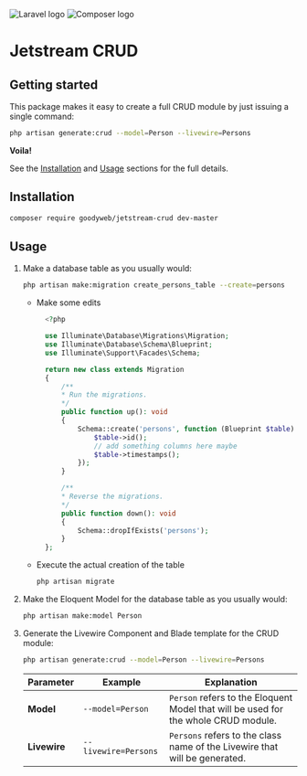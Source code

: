 ![Laravel logo](https://upload.wikimedia.org/wikipedia/commons/thumb/9/9a/Laravel.svg/193px-Laravel.svg.png)
![Composer logo](https://upload.wikimedia.org/wikipedia/commons/archive/2/26/20150131091334%21Logo-composer-transparent.png)
# Jetstream CRUD

## Getting started

This package makes it easy to create a full CRUD module by just issuing a single command:
```bash
php artisan generate:crud --model=Person --livewire=Persons
```
**Voila!**

See the [Installation](#nstallation) and [Usage](#usage) sections for the full details.

## Installation

```bash
composer require goodyweb/jetstream-crud dev-master
```

## Usage

1. Make a database table as you usually would:
   ```bash
   php artisan make:migration create_persons_table --create=persons
   ```
    - Make some edits
      ```php
        <?php

        use Illuminate\Database\Migrations\Migration;
        use Illuminate\Database\Schema\Blueprint;
        use Illuminate\Support\Facades\Schema;

        return new class extends Migration
        {
            /**
            * Run the migrations.
            */
            public function up(): void
            {
                Schema::create('persons', function (Blueprint $table) {
                    $table->id();
                    // add something columns here maybe
                    $table->timestamps();
                });
            }

            /**
            * Reverse the migrations.
            */
            public function down(): void
            {
                Schema::dropIfExists('persons');
            }
        };
      ```
     - Execute the actual creation of the table
       ```php
       php artisan migrate
       ```



2. Make the Eloquent Model for the database table as you usually would:
   ```bash
   php artisan make:model Person
   ```

3. Generate the Livewire Component and Blade template for the CRUD module:
   ```bash
   php artisan generate:crud --model=Person --livewire=Persons
   ```

   | Parameter | Example | Explanation |
   |-----------|---------|-------------|
   | **Model** | `--model=Person` | `Person` refers to the Eloquent Model that will be used for the whole CRUD module. |
   | **Livewire** | `--livewire=Persons` | `Persons` refers to the class name of the Livewire that will be generated. |

